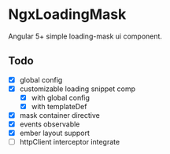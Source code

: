 # NgxLoadingMask
Angular 5+ simple loading-mask ui component.

## Todo
* [x] global config
* [x] customizable loading snippet comp
  * [x] with global config
  * [x] with templateDef
* [x] mask container directive
* [x] events observable
* [x] ember layout support 
* [ ] httpClient interceptor integrate
